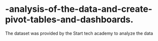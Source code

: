 # -analysis-of-the-data-and-create-pivot-tables-and-dashboards.
The dataset was provided by the Start tech academy to analyze the data
